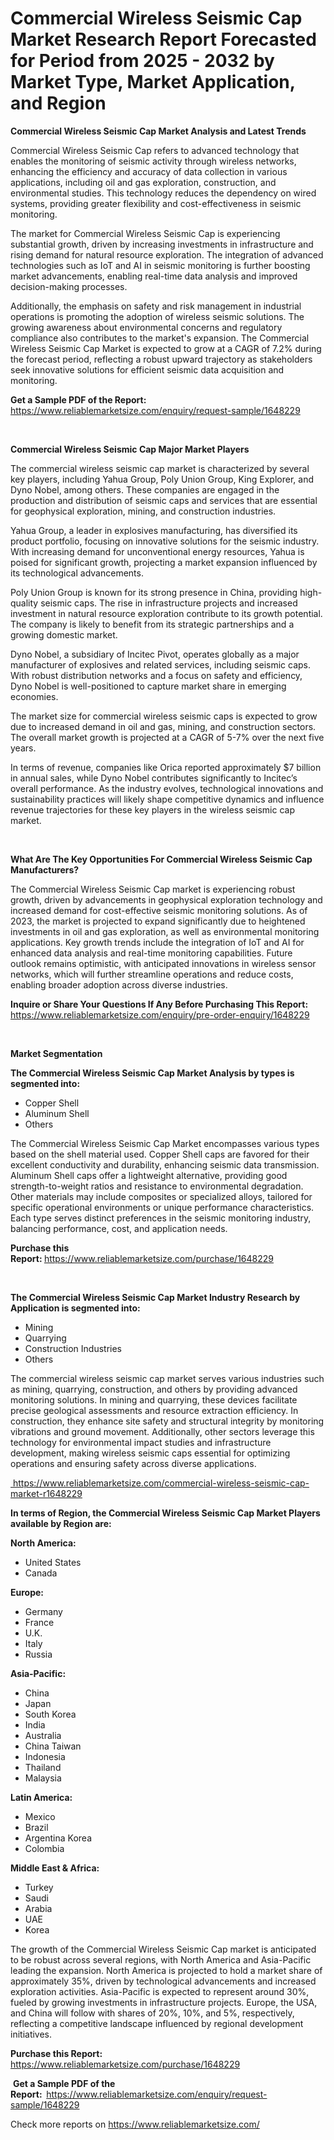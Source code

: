 <p><h1>Commercial Wireless Seismic Cap Market Research Report Forecasted for Period from 2025 -  2032 by Market Type, Market Application, and Region</h1></p><p><strong>Commercial Wireless Seismic Cap Market Analysis and Latest Trends</strong></p>
<p><p>Commercial Wireless Seismic Cap refers to advanced technology that enables the monitoring of seismic activity through wireless networks, enhancing the efficiency and accuracy of data collection in various applications, including oil and gas exploration, construction, and environmental studies. This technology reduces the dependency on wired systems, providing greater flexibility and cost-effectiveness in seismic monitoring.</p><p>The market for Commercial Wireless Seismic Cap is experiencing substantial growth, driven by increasing investments in infrastructure and rising demand for natural resource exploration. The integration of advanced technologies such as IoT and AI in seismic monitoring is further boosting market advancements, enabling real-time data analysis and improved decision-making processes. </p><p>Additionally, the emphasis on safety and risk management in industrial operations is promoting the adoption of wireless seismic solutions. The growing awareness about environmental concerns and regulatory compliance also contributes to the market's expansion. The Commercial Wireless Seismic Cap Market is expected to grow at a CAGR of 7.2% during the forecast period, reflecting a robust upward trajectory as stakeholders seek innovative solutions for efficient seismic data acquisition and monitoring.</p></p>
<p><strong>Get a Sample PDF of the Report:&nbsp;</strong> <a href="https://www.reliablemarketsize.com/enquiry/request-sample/1648229?utm_campaign=3220&utm_medium=2&utm_source=Github&utm_content=ia&utm_term=25032025&utm_id=commercial-wireless-seismic-cap">https://www.reliablemarketsize.com/enquiry/request-sample/1648229</a></p>
<p>&nbsp;</p>
<p><strong>Commercial Wireless Seismic Cap Major Market Players</strong></p>
<p><p>The commercial wireless seismic cap market is characterized by several key players, including Yahua Group, Poly Union Group, King Explorer, and Dyno Nobel, among others. These companies are engaged in the production and distribution of seismic caps and services that are essential for geophysical exploration, mining, and construction industries.</p><p>Yahua Group, a leader in explosives manufacturing, has diversified its product portfolio, focusing on innovative solutions for the seismic industry. With increasing demand for unconventional energy resources, Yahua is poised for significant growth, projecting a market expansion influenced by its technological advancements.</p><p>Poly Union Group is known for its strong presence in China, providing high-quality seismic caps. The rise in infrastructure projects and increased investment in natural resource exploration contribute to its growth potential. The company is likely to benefit from its strategic partnerships and a growing domestic market.</p><p>Dyno Nobel, a subsidiary of Incitec Pivot, operates globally as a major manufacturer of explosives and related services, including seismic caps. With robust distribution networks and a focus on safety and efficiency, Dyno Nobel is well-positioned to capture market share in emerging economies.</p><p>The market size for commercial wireless seismic caps is expected to grow due to increased demand in oil and gas, mining, and construction sectors. The overall market growth is projected at a CAGR of 5-7% over the next five years. </p><p>In terms of revenue, companies like Orica reported approximately $7 billion in annual sales, while Dyno Nobel contributes significantly to Incitec’s overall performance. As the industry evolves, technological innovations and sustainability practices will likely shape competitive dynamics and influence revenue trajectories for these key players in the wireless seismic cap market.</p></p>
<p>&nbsp;</p>
<p><strong>What Are The Key Opportunities For Commercial Wireless Seismic Cap Manufacturers?</strong></p>
<p><p>The Commercial Wireless Seismic Cap market is experiencing robust growth, driven by advancements in geophysical exploration technology and increased demand for cost-effective seismic monitoring solutions. As of 2023, the market is projected to expand significantly due to heightened investments in oil and gas exploration, as well as environmental monitoring applications. Key growth trends include the integration of IoT and AI for enhanced data analysis and real-time monitoring capabilities. Future outlook remains optimistic, with anticipated innovations in wireless sensor networks, which will further streamline operations and reduce costs, enabling broader adoption across diverse industries.</p></p>
<p><strong>Inquire or Share Your Questions If Any Before Purchasing This Report:</strong> <a href="https://www.reliablemarketsize.com/enquiry/pre-order-enquiry/1648229?utm_campaign=3220&utm_medium=2&utm_source=Github&utm_content=ia&utm_term=25032025&utm_id=commercial-wireless-seismic-cap">https://www.reliablemarketsize.com/enquiry/pre-order-enquiry/1648229</a></p>
<p>&nbsp;</p>
<p><strong>Market Segmentation</strong></p>
<p><strong>The Commercial Wireless Seismic Cap Market Analysis by types is segmented into:</strong></p>
<p><ul><li>Copper Shell</li><li>Aluminum Shell</li><li>Others</li></ul></p>
<p><p>The Commercial Wireless Seismic Cap Market encompasses various types based on the shell material used. Copper Shell caps are favored for their excellent conductivity and durability, enhancing seismic data transmission. Aluminum Shell caps offer a lightweight alternative, providing good strength-to-weight ratios and resistance to environmental degradation. Other materials may include composites or specialized alloys, tailored for specific operational environments or unique performance characteristics. Each type serves distinct preferences in the seismic monitoring industry, balancing performance, cost, and application needs.</p></p>
<p><strong>Purchase this Report:&nbsp;</strong><a href="https://www.reliablemarketsize.com/purchase/1648229?utm_campaign=3220&utm_medium=2&utm_source=Github&utm_content=ia&utm_term=25032025&utm_id=commercial-wireless-seismic-cap">https://www.reliablemarketsize.com/purchase/1648229</a></p>
<p>&nbsp;</p>
<p><strong>The Commercial Wireless Seismic Cap Market Industry Research by Application is segmented into:</strong></p>
<p><ul><li>Mining</li><li>Quarrying</li><li>Construction Industries</li><li>Others</li></ul></p>
<p><p>The commercial wireless seismic cap market serves various industries such as mining, quarrying, construction, and others by providing advanced monitoring solutions. In mining and quarrying, these devices facilitate precise geological assessments and resource extraction efficiency. In construction, they enhance site safety and structural integrity by monitoring vibrations and ground movement. Additionally, other sectors leverage this technology for environmental impact studies and infrastructure development, making wireless seismic caps essential for optimizing operations and ensuring safety across diverse applications.</p></p>
<p><a href="https://www.reliablemarketsize.com/commercial-wireless-seismic-cap-market-r1648229?utm_campaign=3220&utm_medium=2&utm_source=Github&utm_content=ia&utm_term=25032025&utm_id=commercial-wireless-seismic-cap">&nbsp;https://www.reliablemarketsize.com/commercial-wireless-seismic-cap-market-r1648229</a></p>
<p><strong>In terms of Region, the Commercial Wireless Seismic Cap Market Players available by Region are:</strong></p>
<p>
    <p> <strong> North America: </strong>
        <ul>
            <li>United States</li>
            <li>Canada</li>
        </ul>
        </p> 
    <p> <strong> Europe: </strong>
        <ul>
            <li>Germany</li>
            <li>France</li>
            <li>U.K.</li>
            <li>Italy</li>
            <li>Russia</li>
        </ul>
        </p> 
    <p> <strong> Asia-Pacific: </strong>
        <ul>
            <li>China</li>
            <li>Japan</li>
            <li>South Korea</li>
            <li>India</li>
            <li>Australia</li>
            <li>China Taiwan</li>
            <li>Indonesia</li>
            <li>Thailand</li>
            <li>Malaysia</li>
        </ul>
        </p> 
    <p> <strong> Latin America: </strong>
        <ul>
            <li>Mexico</li>
            <li>Brazil</li>
            <li>Argentina Korea</li>
            <li>Colombia</li>
        </ul>
        </p> 
    <p> <strong> Middle East & Africa: </strong>
        <ul>
            <li>Turkey</li>
            <li>Saudi</li>
            <li>Arabia</li>
            <li>UAE</li>
            <li>Korea</li>
        </ul>
    </p>
    </p>
<p><p>The growth of the Commercial Wireless Seismic Cap market is anticipated to be robust across several regions, with North America and Asia-Pacific leading the expansion. North America is projected to hold a market share of approximately 35%, driven by technological advancements and increased exploration activities. Asia-Pacific is expected to represent around 30%, fueled by growing investments in infrastructure projects. Europe, the USA, and China will follow with shares of 20%, 10%, and 5%, respectively, reflecting a competitive landscape influenced by regional development initiatives.</p></p>
<p><strong>Purchase this Report: </strong><a href="https://www.reliablemarketsize.com/purchase/1648229?utm_campaign=3220&utm_medium=2&utm_source=Github&utm_content=ia&utm_term=25032025&utm_id=commercial-wireless-seismic-cap">https://www.reliablemarketsize.com/purchase/1648229</a></p>
<p>&nbsp;<strong>Get a Sample PDF of the Report:&nbsp;&nbsp;</strong><a href="https://www.reliablemarketsize.com/enquiry/request-sample/1648229?utm_campaign=3220&utm_medium=2&utm_source=Github&utm_content=ia&utm_term=25032025&utm_id=commercial-wireless-seismic-cap">https://www.reliablemarketsize.com/enquiry/request-sample/1648229</a></p>
<p><strong></strong></p>
<p>Check more reports on <a href="https://www.reliablemarketsize.com/?utm_campaign=3220&utm_medium=2&utm_source=Github&utm_content=ia&utm_term=25032025&utm_id=commercial-wireless-seismic-cap">https://www.reliablemarketsize.com/</a></p>